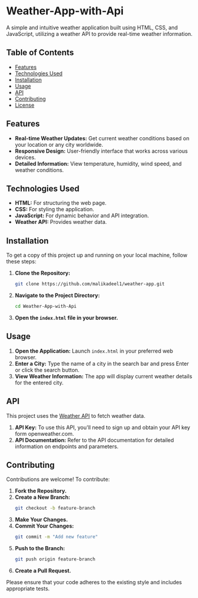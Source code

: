 # Weather-App-with-Api

A simple and intuitive weather application built using HTML, CSS, and JavaScript, utilizing a weather API to provide real-time weather information.

## Table of Contents

- [Features](#features)
- [Technologies Used](#technologies-used)
- [Installation](#installation)
- [Usage](#usage)
- [API](#api)
- [Contributing](#contributing)
- [License](#license)

## Features

- **Real-time Weather Updates:** Get current weather conditions based on your location or any city worldwide.
- **Responsive Design:** User-friendly interface that works across various devices.
- **Detailed Information:** View temperature, humidity, wind speed, and weather conditions.

## Technologies Used

- **HTML:** For structuring the web page.
- **CSS:** For styling the application.
- **JavaScript:** For dynamic behavior and API integration.
- **Weather API:** Provides weather data.

## Installation

To get a copy of this project up and running on your local machine, follow these steps:

1. **Clone the Repository:**
   ```bash
   git clone https://github.com/malikadeel1/weather-app.git
   ```

2. **Navigate to the Project Directory:**
   ```bash
   cd Weather-App-with-Api
   ```

3. **Open the `index.html` file in your browser.**

## Usage

1. **Open the Application:** Launch `index.html` in your preferred web browser.
2. **Enter a City:** Type the name of a city in the search bar and press Enter or click the search button.
3. **View Weather Information:** The app will display current weather details for the entered city.

## API

This project uses the [Weather API](**https://www.openweather.com/**) to fetch weather data.

1. **API Key:** To use this API, you'll need to sign up and obtain your API key form openweather.com.
2. **API Documentation:** Refer to the API documentation for detailed information on endpoints and parameters.

## Contributing

Contributions are welcome! To contribute:

1. **Fork the Repository.**
2. **Create a New Branch:**
   ```bash
   git checkout -b feature-branch
   ```
3. **Make Your Changes.**
4. **Commit Your Changes:**
   ```bash
   git commit -m "Add new feature"
   ```
5. **Push to the Branch:**
   ```bash
   git push origin feature-branch
   ```
6. **Create a Pull Request.**

Please ensure that your code adheres to the existing style and includes appropriate tests.

